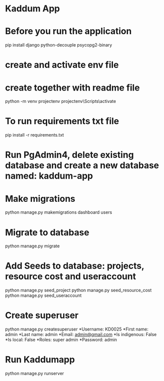 # Kaddum App
# Before you run the application
pip install django python-decouple psycopg2-binary

# create and activate env file
# create together with readme file
python -m venv projectenv
projectenv\Scripts\activate

# To run requirements txt file
pip install -r requirements.txt

# Run PgAdmin4, delete existing database and create a new database named: kaddum-app


# Make migrations
python manage.py makemigrations dashboard users

# Migrate to database
python manage.py migrate

# Add Seeds to database: projects, resource cost and useraccount
python manage.py seed_project
python manage.py seed_resource_cost
python manage.py seed_useraccount

# Create superuser
python manage.py createsuperuser
*Username: KD0025
*First name: admin
*Last name: admin
*Email: admin@gmail.com
*Is indigenous: False
*Is local: False
*Roles: super admin
*Password: admin

# Run Kaddumapp
python manage.py runserver





